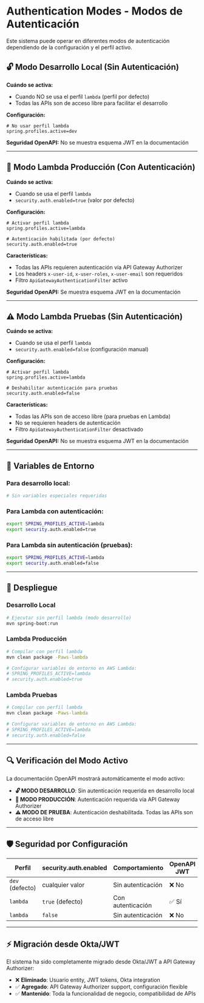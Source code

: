 # Authentication Modes - Modos de Autenticación

Este sistema puede operar en diferentes modos de autenticación dependiendo de la configuración y el perfil activo.

## 🔓 Modo Desarrollo Local (Sin Autenticación)

**Cuándo se activa:**
- Cuando NO se usa el perfil `lambda` (perfil por defecto)
- Todas las APIs son de acceso libre para facilitar el desarrollo

**Configuración:**
```properties
# No usar perfil lambda
spring.profiles.active=dev
```

**Seguridad OpenAPI:** No se muestra esquema JWT en la documentación

---

## 🔐 Modo Lambda Producción (Con Autenticación)

**Cuándo se activa:**
- Cuando se usa el perfil `lambda`
- `security.auth.enabled=true` (valor por defecto)

**Configuración:**
```properties
# Activar perfil lambda
spring.profiles.active=lambda

# Autenticación habilitada (por defecto)
security.auth.enabled=true
```

**Características:**
- Todas las APIs requieren autenticación vía API Gateway Authorizer
- Los headers `x-user-id`, `x-user-roles`, `x-user-email` son requeridos
- Filtro `ApiGatewayAuthenticationFilter` activo

**Seguridad OpenAPI:** Se muestra esquema JWT en la documentación

---

## ⚠️ Modo Lambda Pruebas (Sin Autenticación)

**Cuándo se activa:**
- Cuando se usa el perfil `lambda` 
- `security.auth.enabled=false` (configuración manual)

**Configuración:**
```properties
# Activar perfil lambda
spring.profiles.active=lambda

# Deshabilitar autenticación para pruebas
security.auth.enabled=false
```

**Características:**
- Todas las APIs son de acceso libre (para pruebas en Lambda)
- No se requieren headers de autenticación
- Filtro `ApiGatewayAuthenticationFilter` desactivado

**Seguridad OpenAPI:** No se muestra esquema JWT en la documentación

---

## 📝 Variables de Entorno

### Para desarrollo local:
```bash
# Sin variables especiales requeridas
```

### Para Lambda con autenticación:
```bash
export SPRING_PROFILES_ACTIVE=lambda
export security.auth.enabled=true
```

### Para Lambda sin autenticación (pruebas):
```bash
export SPRING_PROFILES_ACTIVE=lambda
export security.auth.enabled=false
```

---

## 🚀 Despliegue

### Desarrollo Local
```bash
# Ejecutar sin perfil lambda (modo desarrollo)
mvn spring-boot:run
```

### Lambda Producción
```bash
# Compilar con perfil lambda
mvn clean package -Paws-lambda

# Configurar variables de entorno en AWS Lambda:
# SPRING_PROFILES_ACTIVE=lambda
# security.auth.enabled=true
```

### Lambda Pruebas
```bash
# Compilar con perfil lambda
mvn clean package -Paws-lambda

# Configurar variables de entorno en AWS Lambda:
# SPRING_PROFILES_ACTIVE=lambda
# security.auth.enabled=false
```

---

## 🔍 Verificación del Modo Activo

La documentación OpenAPI mostrará automáticamente el modo activo:

- **🔓 MODO DESARROLLO**: Sin autenticación requerida en desarrollo local
- **🔐 MODO PRODUCCIÓN**: Autenticación requerida vía API Gateway Authorizer  
- **⚠️ MODO DE PRUEBA**: Autenticación deshabilitada. Todas las APIs son de acceso libre

---

## 🛡️ Seguridad por Configuración

| Perfil | security.auth.enabled | Comportamiento | OpenAPI JWT |
|--------|----------------------|----------------|-------------|
| `dev` (defecto) | cualquier valor | Sin autenticación | ❌ No |
| `lambda` | `true` (defecto) | Con autenticación | ✅ Sí |
| `lambda` | `false` | Sin autenticación | ❌ No |

---

## ⚡ Migración desde Okta/JWT

El sistema ha sido completamente migrado desde Okta/JWT a API Gateway Authorizer:

- ❌ **Eliminado**: Usuario entity, JWT tokens, Okta integration
- ✅ **Agregado**: API Gateway Authorizer support, configuración flexible
- ✅ **Mantenido**: Toda la funcionalidad de negocio, compatibilidad de APIs
